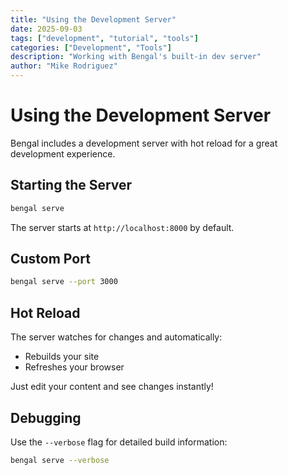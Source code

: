 ```yaml
---
title: "Using the Development Server"
date: 2025-09-03
tags: ["development", "tutorial", "tools"]
categories: ["Development", "Tools"]
description: "Working with Bengal's built-in dev server"
author: "Mike Rodriguez"
---
```


# Using the Development Server

Bengal includes a development server with hot reload for a great development experience.

## Starting the Server

```bash
bengal serve
```

The server starts at `http://localhost:8000` by default.

## Custom Port

```bash
bengal serve --port 3000
```

## Hot Reload

The server watches for changes and automatically:
- Rebuilds your site
- Refreshes your browser

Just edit your content and see changes instantly!

## Debugging

Use the `--verbose` flag for detailed build information:

```bash
bengal serve --verbose
```

